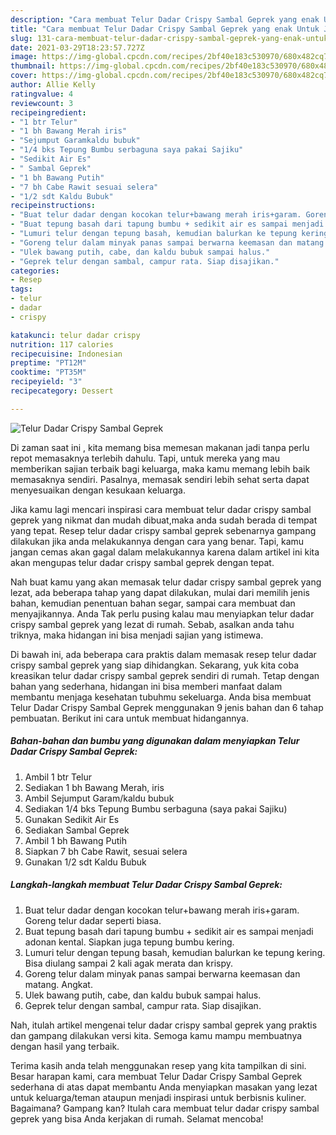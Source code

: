 ```yaml
---
description: "Cara membuat Telur Dadar Crispy Sambal Geprek yang enak Untuk Jualan"
title: "Cara membuat Telur Dadar Crispy Sambal Geprek yang enak Untuk Jualan"
slug: 131-cara-membuat-telur-dadar-crispy-sambal-geprek-yang-enak-untuk-jualan
date: 2021-03-29T18:23:57.727Z
image: https://img-global.cpcdn.com/recipes/2bf40e183c530970/680x482cq70/telur-dadar-crispy-sambal-geprek-foto-resep-utama.jpg
thumbnail: https://img-global.cpcdn.com/recipes/2bf40e183c530970/680x482cq70/telur-dadar-crispy-sambal-geprek-foto-resep-utama.jpg
cover: https://img-global.cpcdn.com/recipes/2bf40e183c530970/680x482cq70/telur-dadar-crispy-sambal-geprek-foto-resep-utama.jpg
author: Allie Kelly
ratingvalue: 4
reviewcount: 3
recipeingredient:
- "1 btr Telur"
- "1 bh Bawang Merah iris"
- "Sejumput Garamkaldu bubuk"
- "1/4 bks Tepung Bumbu serbaguna saya pakai Sajiku"
- "Sedikit Air Es"
- " Sambal Geprek"
- "1 bh Bawang Putih"
- "7 bh Cabe Rawit sesuai selera"
- "1/2 sdt Kaldu Bubuk"
recipeinstructions:
- "Buat telur dadar dengan kocokan telur+bawang merah iris+garam. Goreng telur dadar seperti biasa."
- "Buat tepung basah dari tapung bumbu + sedikit air es sampai menjadi adonan kental. Siapkan juga tepung bumbu kering."
- "Lumuri telur dengan tepung basah, kemudian balurkan ke tepung kering. Bisa diulang sampai 2 kali agak merata dan krispy."
- "Goreng telur dalam minyak panas sampai berwarna keemasan dan matang. Angkat."
- "Ulek bawang putih, cabe, dan kaldu bubuk sampai halus."
- "Geprek telur dengan sambal, campur rata. Siap disajikan."
categories:
- Resep
tags:
- telur
- dadar
- crispy

katakunci: telur dadar crispy 
nutrition: 117 calories
recipecuisine: Indonesian
preptime: "PT12M"
cooktime: "PT35M"
recipeyield: "3"
recipecategory: Dessert

---
```



![Telur Dadar Crispy Sambal Geprek](https://img-global.cpcdn.com/recipes/2bf40e183c530970/680x482cq70/telur-dadar-crispy-sambal-geprek-foto-resep-utama.jpg)

Di zaman  saat ini , kita memang bisa memesan makanan jadi tanpa perlu repot memasaknya terlebih dahulu. Tapi, untuk mereka yang mau memberikan sajian terbaik bagi keluarga, maka kamu memang lebih baik memasaknya sendiri. Pasalnya, memasak sendiri lebih sehat serta dapat menyesuaikan dengan kesukaan keluarga.

Jika kamu lagi mencari inspirasi cara membuat telur dadar crispy sambal geprek yang nikmat dan mudah dibuat,maka anda sudah berada di tempat yang tepat. Resep telur dadar crispy sambal geprek  sebenarnya gampang dilakukan jika anda melakukannya dengan cara yang benar. Tapi, kamu jangan cemas akan gagal dalam melakukannya 
karena dalam artikel ini kita akan mengupas telur dadar crispy sambal geprek dengan tepat.  



Nah buat kamu yang akan memasak telur dadar crispy sambal geprek yang lezat, ada beberapa tahap yang dapat dilakukan, mulai dari memilih jenis bahan, kemudian penentuan bahan segar, sampai cara membuat dan menyajikannya. Anda Tak perlu pusing kalau mau menyiapkan telur dadar crispy sambal geprek yang lezat di rumah. Sebab, asalkan anda  tahu triknya, maka hidangan ini bisa menjadi sajian yang istimewa.

Di bawah ini, ada beberapa cara praktis  dalam memasak resep telur dadar crispy sambal geprek yang siap dihidangkan. Sekarang, yuk kita coba kreasikan telur dadar crispy sambal geprek sendiri di rumah. Tetap dengan bahan yang sederhana, hidangan ini bisa memberi manfaat dalam membantu menjaga kesehatan tubuhmu sekeluarga. Anda bisa membuat Telur Dadar Crispy Sambal Geprek menggunakan 9 jenis bahan dan 6 tahap pembuatan. Berikut ini cara untuk membuat hidangannya.

<!--inarticleads1-->

##### Bahan-bahan dan bumbu yang digunakan dalam menyiapkan Telur Dadar Crispy Sambal Geprek:

1. Ambil 1 btr Telur
1. Sediakan 1 bh Bawang Merah, iris
1. Ambil Sejumput Garam/kaldu bubuk
1. Sediakan 1/4 bks Tepung Bumbu serbaguna (saya pakai Sajiku)
1. Gunakan Sedikit Air Es
1. Sediakan  Sambal Geprek
1. Ambil 1 bh Bawang Putih
1. Siapkan 7 bh Cabe Rawit, sesuai selera
1. Gunakan 1/2 sdt Kaldu Bubuk




<!--inarticleads2-->

##### Langkah-langkah membuat Telur Dadar Crispy Sambal Geprek:

1. Buat telur dadar dengan kocokan telur+bawang merah iris+garam. Goreng telur dadar seperti biasa.
1. Buat tepung basah dari tapung bumbu + sedikit air es sampai menjadi adonan kental. Siapkan juga tepung bumbu kering.
1. Lumuri telur dengan tepung basah, kemudian balurkan ke tepung kering. Bisa diulang sampai 2 kali agak merata dan krispy.
1. Goreng telur dalam minyak panas sampai berwarna keemasan dan matang. Angkat.
1. Ulek bawang putih, cabe, dan kaldu bubuk sampai halus.
1. Geprek telur dengan sambal, campur rata. Siap disajikan.




Nah, itulah artikel mengenai  telur dadar crispy sambal geprek  yang praktis dan gampang dilakukan versi kita. Semoga kamu mampu membuatnya dengan hasil yang terbaik. 

Terima kasih anda telah menggunakan resep yang kita tampilkan di sini. Besar harapan kami, cara membuat  Telur Dadar Crispy Sambal Geprek sederhana di atas dapat membantu Anda menyiapkan masakan yang lezat untuk keluarga/teman ataupun menjadi inspirasi untuk berbisnis kuliner. Bagaimana? Gampang kan? Itulah cara membuat telur dadar crispy sambal geprek yang bisa Anda kerjakan di rumah. Selamat mencoba!

